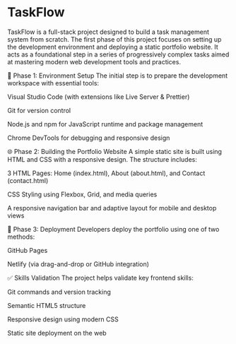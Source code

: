 # TaskFlow
TaskFlow is a full-stack project designed to build a task management system from scratch. The first phase of this project focuses on setting up the development environment and deploying a static portfolio website. It acts as a foundational step in a series of progressively complex tasks aimed at mastering modern web development tools and practices.

🔧 Phase 1: Environment Setup
The initial step is to prepare the development workspace with essential tools:

Visual Studio Code (with extensions like Live Server & Prettier)

Git for version control

Node.js and npm for JavaScript runtime and package management

Chrome DevTools for debugging and responsive design

🌐 Phase 2: Building the Portfolio Website
A simple static site is built using HTML and CSS with a responsive design. The structure includes:

3 HTML Pages: Home (index.html), About (about.html), and Contact (contact.html)

CSS Styling using Flexbox, Grid, and media queries

A responsive navigation bar and adaptive layout for mobile and desktop views

🚀 Phase 3: Deployment
Developers deploy the portfolio using one of two methods:

GitHub Pages

Netlify (via drag-and-drop or GitHub integration)

✅ Skills Validation
The project helps validate key frontend skills:

Git commands and version tracking

Semantic HTML5 structure

Responsive design using modern CSS

Static site deployment on the web

